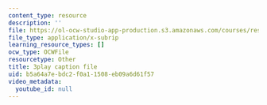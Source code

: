 ```yaml
---
content_type: resource
description: ''
file: https://ol-ocw-studio-app-production.s3.amazonaws.com/courses/res-14-001-abdul-latif-jameel-poverty-action-lab-executive-training-evaluating-social-programs-2009-spring-2009/b5a64a7ebdc2f0a11508eb09a6d61f57_EYANqW4zwwo.srt
file_type: application/x-subrip
learning_resource_types: []
ocw_type: OCWFile
resourcetype: Other
title: 3play caption file
uid: b5a64a7e-bdc2-f0a1-1508-eb09a6d61f57
video_metadata:
  youtube_id: null
---
```

